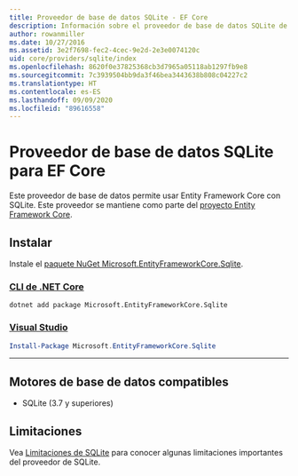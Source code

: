 ```yaml
---
title: Proveedor de base de datos SQLite - EF Core
description: Información sobre el proveedor de base de datos SQLite de Entity Framework Core
author: rowanmiller
ms.date: 10/27/2016
ms.assetid: 3e2f7698-fec2-4cec-9e2d-2e3e0074120c
uid: core/providers/sqlite/index
ms.openlocfilehash: 8620f0e37825368cb3d7965a05118ab1297fb9e8
ms.sourcegitcommit: 7c3939504bb9da3f46bea3443638b808c04227c2
ms.translationtype: HT
ms.contentlocale: es-ES
ms.lasthandoff: 09/09/2020
ms.locfileid: "89616558"
---
```

# <a name="sqlite-ef-core-database-provider"></a>Proveedor de base de datos SQLite para EF Core

Este proveedor de base de datos permite usar Entity Framework Core con SQLite. Este proveedor se mantiene como parte del [proyecto Entity Framework Core](https://github.com/aspnet/EntityFrameworkCore).

## <a name="install"></a>Instalar

Instale el [paquete NuGet Microsoft.EntityFrameworkCore.Sqlite](https://www.nuget.org/packages/Microsoft.EntityFrameworkCore.Sqlite/).

### <a name="net-core-cli"></a>[CLI de .NET Core](#tab/dotnet-core-cli)

```dotnetcli
dotnet add package Microsoft.EntityFrameworkCore.Sqlite
```

### <a name="visual-studio"></a>[Visual Studio](#tab/vs)

``` powershell
Install-Package Microsoft.EntityFrameworkCore.Sqlite
```

***

## <a name="supported-database-engines"></a>Motores de base de datos compatibles

* SQLite (3.7 y superiores)

## <a name="limitations"></a>Limitaciones

Vea [Limitaciones de SQLite](xref:core/providers/sqlite/limitations) para conocer algunas limitaciones importantes del proveedor de SQLite.
